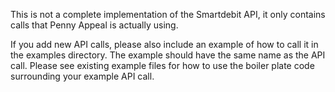 This is not a complete implementation of the Smartdebit API, it only contains calls that Penny Appeal is actually using.

If you add new API calls, please also include an example of how to call it in the examples directory. The example should have
the same name as the API call. Please see existing example files for how to use the boiler plate code surrounding your example
API call.
